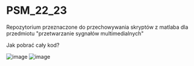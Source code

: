 # PSM_22_23
Repozytorium przeznaczone do przechowywania skryptów z matlaba dla przedmiotu "przetwarzanie sygnałów multimedialnych"

Jak pobrać cały kod?

![image](https://user-images.githubusercontent.com/11819738/197366669-1299d8b6-2d0d-42d8-8deb-5ef363b606d3.png)
![image](https://user-images.githubusercontent.com/11819738/197366675-9be75cfb-e01b-4ef3-a80d-63b052274d56.png)
